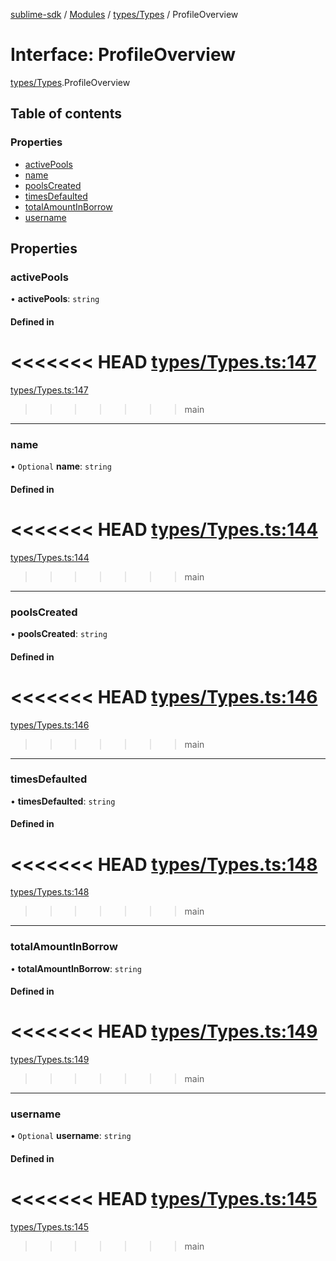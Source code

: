 [sublime-sdk](../README.md) / [Modules](../modules.md) / [types/Types](../modules/types_Types.md) / ProfileOverview

# Interface: ProfileOverview

[types/Types](../modules/types_Types.md).ProfileOverview

## Table of contents

### Properties

- [activePools](types_Types.ProfileOverview.md#activepools)
- [name](types_Types.ProfileOverview.md#name)
- [poolsCreated](types_Types.ProfileOverview.md#poolscreated)
- [timesDefaulted](types_Types.ProfileOverview.md#timesdefaulted)
- [totalAmountInBorrow](types_Types.ProfileOverview.md#totalamountinborrow)
- [username](types_Types.ProfileOverview.md#username)

## Properties

### activePools

• **activePools**: `string`

#### Defined in

<<<<<<< HEAD
[types/Types.ts:147](https://github.com/sublime-finance/sublime-sdk/blob/e03df8a/src/types/Types.ts#L147)
=======
[types/Types.ts:147](https://github.com/sublime-finance/sublime-sdk/blob/7f1ca5d/src/types/Types.ts#L147)
>>>>>>> main

___

### name

• `Optional` **name**: `string`

#### Defined in

<<<<<<< HEAD
[types/Types.ts:144](https://github.com/sublime-finance/sublime-sdk/blob/e03df8a/src/types/Types.ts#L144)
=======
[types/Types.ts:144](https://github.com/sublime-finance/sublime-sdk/blob/7f1ca5d/src/types/Types.ts#L144)
>>>>>>> main

___

### poolsCreated

• **poolsCreated**: `string`

#### Defined in

<<<<<<< HEAD
[types/Types.ts:146](https://github.com/sublime-finance/sublime-sdk/blob/e03df8a/src/types/Types.ts#L146)
=======
[types/Types.ts:146](https://github.com/sublime-finance/sublime-sdk/blob/7f1ca5d/src/types/Types.ts#L146)
>>>>>>> main

___

### timesDefaulted

• **timesDefaulted**: `string`

#### Defined in

<<<<<<< HEAD
[types/Types.ts:148](https://github.com/sublime-finance/sublime-sdk/blob/e03df8a/src/types/Types.ts#L148)
=======
[types/Types.ts:148](https://github.com/sublime-finance/sublime-sdk/blob/7f1ca5d/src/types/Types.ts#L148)
>>>>>>> main

___

### totalAmountInBorrow

• **totalAmountInBorrow**: `string`

#### Defined in

<<<<<<< HEAD
[types/Types.ts:149](https://github.com/sublime-finance/sublime-sdk/blob/e03df8a/src/types/Types.ts#L149)
=======
[types/Types.ts:149](https://github.com/sublime-finance/sublime-sdk/blob/7f1ca5d/src/types/Types.ts#L149)
>>>>>>> main

___

### username

• `Optional` **username**: `string`

#### Defined in

<<<<<<< HEAD
[types/Types.ts:145](https://github.com/sublime-finance/sublime-sdk/blob/e03df8a/src/types/Types.ts#L145)
=======
[types/Types.ts:145](https://github.com/sublime-finance/sublime-sdk/blob/7f1ca5d/src/types/Types.ts#L145)
>>>>>>> main
